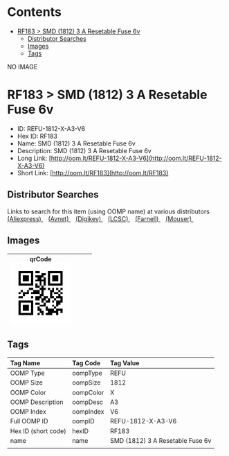 



Contents
========

* [RF183 > SMD (1812) 3 A Resetable Fuse 6v](#rf183--smd-1812-3-a-resetable-fuse-6v)
	* [Distributor Searches](#distributor-searches)
	* [Images](#images)
	* [Tags](#tags)
  
NO IMAGE  
# RF183 > SMD (1812) 3 A Resetable Fuse 6v

- ID: REFU-1812-X-A3-V6
- Hex ID: RF183
- Name: SMD (1812) 3 A Resetable Fuse 6v
- Description: SMD (1812) 3 A Resetable Fuse 6v
- Long Link: [http://oom.lt/REFU-1812-X-A3-V6](http://oom.lt/REFU-1812-X-A3-V6)
- Short Link: [http://oom.lt/RF183](http://oom.lt/RF183)

## Distributor Searches
  
Links to search for this item (using OOMP name) at various distributors  
[(Aliexpress) ](https://www.aliexpress.com/wholesale?SearchText=1117SMD+1812+3+A+Resetable+Fuse+6v)&nbsp;&nbsp;&nbsp;[(Avnet) ](https://www.avnet.com/shop/us/search/SMD+1812+3+A+Resetable+Fuse+6v)&nbsp;&nbsp;&nbsp;[(Digikey) ](https://www.digikey.co.uk/en/products/result?s=SMD+1812+3+A+Resetable+Fuse+6v)&nbsp;&nbsp;&nbsp;[(LCSC) ](https://www.lcsc.com/search?q=SMD+1812+3+A+Resetable+Fuse+6v)&nbsp;&nbsp;&nbsp;[(Farnell) ](https://uk.farnell.com/search?st=SMD+1812+3+A+Resetable+Fuse+6v)&nbsp;&nbsp;&nbsp;[(Mouser) ](https://www.mouser.com/c/?q=SMD+1812+3+A+Resetable+Fuse+6v)&nbsp;&nbsp;&nbsp;
## Images
  

|qrCode<br>[![](https://raw.githubusercontent.com/oomlout/oomlout_OOMP_parts_V2/main/REFU/1812/X/A3/V6/qrCode_140.png)](https://github.com/oomlout/oomlout_OOMP_parts_V2/tree/main/REFU/1812/X/A3/V6/qrCode.png)||||
| :---: | :---: | :---: | :---: |

## Tags
  

|Tag Name|Tag Code|Tag Value|
| :--- | :--- | :--- |
|OOMP Type|oompType|REFU|
|OOMP Size|oompSize|1812|
|OOMP Color|oompColor|X|
|OOMP Description|oompDesc|A3|
|OOMP Index|oompIndex|V6|
|Full OOMP ID|oompID|REFU-1812-X-A3-V6|
|Hex ID (short code)|hexID|RF183|
|name|name|SMD (1812) 3 A Resetable Fuse 6v|
||||
